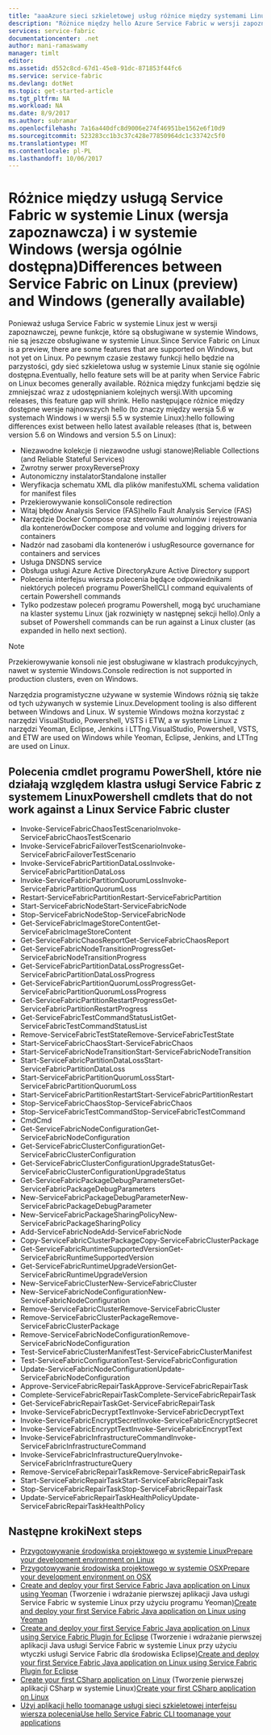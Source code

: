 ```yaml
---
title: "aaaAzure sieci szkieletowej usług różnice między systemami Linux i Windows | Dokumentacja firmy Microsoft"
description: "Różnice między hello Azure Service Fabric w wersji zapoznawczej w systemie Linux i sieci szkieletowej usług Azure w systemie Windows."
services: service-fabric
documentationcenter: .net
author: mani-ramaswamy
manager: timlt
editor: 
ms.assetid: d552c8cd-67d1-45e8-91dc-871853f44fc6
ms.service: service-fabric
ms.devlang: dotNet
ms.topic: get-started-article
ms.tgt_pltfrm: NA
ms.workload: NA
ms.date: 8/9/2017
ms.author: subramar
ms.openlocfilehash: 7a16a440dfc8d9006e274f46951be1562e6f10d9
ms.sourcegitcommit: 523283cc1b3c37c428e77850964dc1c33742c5f0
ms.translationtype: MT
ms.contentlocale: pl-PL
ms.lasthandoff: 10/06/2017
---
```

# <a name="differences-between-service-fabric-on-linux-preview-and-windows-generally-available"></a><span data-ttu-id="5c8ad-103">Różnice między usługą Service Fabric w systemie Linux (wersja zapoznawcza) i w systemie Windows (wersja ogólnie dostępna)</span><span class="sxs-lookup"><span data-stu-id="5c8ad-103">Differences between Service Fabric on Linux (preview) and Windows (generally available)</span></span>

<span data-ttu-id="5c8ad-104">Ponieważ usługa Service Fabric w systemie Linux jest w wersji zapoznawczej, pewne funkcje, które są obsługiwane w systemie Windows, nie są jeszcze obsługiwane w systemie Linux.</span><span class="sxs-lookup"><span data-stu-id="5c8ad-104">Since Service Fabric on Linux is a preview, there are some features that are supported on Windows, but not yet on Linux.</span></span> <span data-ttu-id="5c8ad-105">Po pewnym czasie zestawy funkcji hello będzie na parzystości, gdy sieć szkieletowa usług w systemie Linux stanie się ogólnie dostępna.</span><span class="sxs-lookup"><span data-stu-id="5c8ad-105">Eventually, hello feature sets will be at parity when Service Fabric on Linux becomes generally available.</span></span> <span data-ttu-id="5c8ad-106">Różnica między funkcjami będzie się zmniejszać wraz z udostępnianiem kolejnych wersji.</span><span class="sxs-lookup"><span data-stu-id="5c8ad-106">With upcoming releases, this feature gap will shrink.</span></span> <span data-ttu-id="5c8ad-107">Hello następujące różnice między dostępne wersje najnowszych hello (to znaczy między wersja 5.6 w systemach Windows i w wersji 5.5 w systemie Linux):</span><span class="sxs-lookup"><span data-stu-id="5c8ad-107">hello following differences exist between hello latest available releases (that is, between version 5.6 on Windows and version 5.5 on Linux):</span></span> 

* <span data-ttu-id="5c8ad-108">Niezawodne kolekcje (i niezawodne usługi stanowe)</span><span class="sxs-lookup"><span data-stu-id="5c8ad-108">Reliable Collections (and Reliable Stateful Services)</span></span> 
* <span data-ttu-id="5c8ad-109">Zwrotny serwer proxy</span><span class="sxs-lookup"><span data-stu-id="5c8ad-109">ReverseProxy</span></span> 
* <span data-ttu-id="5c8ad-110">Autonomiczny instalator</span><span class="sxs-lookup"><span data-stu-id="5c8ad-110">Standalone installer</span></span> 
* <span data-ttu-id="5c8ad-111">Weryfikacja schematu XML dla plików manifestu</span><span class="sxs-lookup"><span data-stu-id="5c8ad-111">XML schema validation for manifest files</span></span> 
* <span data-ttu-id="5c8ad-112">Przekierowywanie konsoli</span><span class="sxs-lookup"><span data-stu-id="5c8ad-112">Console redirection</span></span> 
* <span data-ttu-id="5c8ad-113">Witaj błędów Analysis Service (FAS)</span><span class="sxs-lookup"><span data-stu-id="5c8ad-113">hello Fault Analysis Service (FAS)</span></span>
* <span data-ttu-id="5c8ad-114">Narzędzie Docker Compose oraz sterowniki woluminów i rejestrowania dla kontenerów</span><span class="sxs-lookup"><span data-stu-id="5c8ad-114">Docker compose and volume and logging drivers for containers</span></span> 
* <span data-ttu-id="5c8ad-115">Nadzór nad zasobami dla kontenerów i usług</span><span class="sxs-lookup"><span data-stu-id="5c8ad-115">Resource governance for containers and services</span></span> 
* <span data-ttu-id="5c8ad-116">Usługa DNS</span><span class="sxs-lookup"><span data-stu-id="5c8ad-116">DNS service</span></span>
* <span data-ttu-id="5c8ad-117">Obsługa usługi Azure Active Directory</span><span class="sxs-lookup"><span data-stu-id="5c8ad-117">Azure Active Directory support</span></span>
* <span data-ttu-id="5c8ad-118">Polecenia interfejsu wiersza polecenia będące odpowiednikami niektórych poleceń programu PowerShell</span><span class="sxs-lookup"><span data-stu-id="5c8ad-118">CLI command equivalents of certain Powershell commands</span></span> 
* <span data-ttu-id="5c8ad-119">Tylko podzestaw poleceń programu Powershell, mogą być uruchamiane na klaster systemu Linux (jak rozwinięty w następnej sekcji hello).</span><span class="sxs-lookup"><span data-stu-id="5c8ad-119">Only a subset of Powershell commands can be run against a Linux cluster (as expanded in hello next section).</span></span>

>[!NOTE]
><span data-ttu-id="5c8ad-120">Przekierowywanie konsoli nie jest obsługiwane w klastrach produkcyjnych, nawet w systemie Windows.</span><span class="sxs-lookup"><span data-stu-id="5c8ad-120">Console redirection is not supported in production clusters, even on Windows.</span></span>

<span data-ttu-id="5c8ad-121">Narzędzia programistyczne używane w systemie Windows różnią się także od tych używanych w systemie Linux.</span><span class="sxs-lookup"><span data-stu-id="5c8ad-121">Development tooling is also different between Windows and Linux.</span></span> <span data-ttu-id="5c8ad-122">W systemie Windows można korzystać z narzędzi VisualStudio, Powershell, VSTS i ETW, a w systemie Linux z narzędzi Yeoman, Eclipse, Jenkins i LTTng.</span><span class="sxs-lookup"><span data-stu-id="5c8ad-122">VisualStudio, Powershell, VSTS, and ETW are used on Windows while Yeoman, Eclipse, Jenkins, and LTTng are used on Linux.</span></span>

## <a name="powershell-cmdlets-that-do-not-work-against-a-linux-service-fabric-cluster"></a><span data-ttu-id="5c8ad-123">Polecenia cmdlet programu PowerShell, które nie działają względem klastra usługi Service Fabric z systemem Linux</span><span class="sxs-lookup"><span data-stu-id="5c8ad-123">Powershell cmdlets that do not work against a Linux Service Fabric cluster</span></span>

* <span data-ttu-id="5c8ad-124">Invoke-ServiceFabricChaosTestScenario</span><span class="sxs-lookup"><span data-stu-id="5c8ad-124">Invoke-ServiceFabricChaosTestScenario</span></span>
* <span data-ttu-id="5c8ad-125">Invoke-ServiceFabricFailoverTestScenario</span><span class="sxs-lookup"><span data-stu-id="5c8ad-125">Invoke-ServiceFabricFailoverTestScenario</span></span>
* <span data-ttu-id="5c8ad-126">Invoke-ServiceFabricPartitionDataLoss</span><span class="sxs-lookup"><span data-stu-id="5c8ad-126">Invoke-ServiceFabricPartitionDataLoss</span></span>
* <span data-ttu-id="5c8ad-127">Invoke-ServiceFabricPartitionQuorumLoss</span><span class="sxs-lookup"><span data-stu-id="5c8ad-127">Invoke-ServiceFabricPartitionQuorumLoss</span></span>
* <span data-ttu-id="5c8ad-128">Restart-ServiceFabricPartition</span><span class="sxs-lookup"><span data-stu-id="5c8ad-128">Restart-ServiceFabricPartition</span></span>
* <span data-ttu-id="5c8ad-129">Start-ServiceFabricNode</span><span class="sxs-lookup"><span data-stu-id="5c8ad-129">Start-ServiceFabricNode</span></span>
* <span data-ttu-id="5c8ad-130">Stop-ServiceFabricNode</span><span class="sxs-lookup"><span data-stu-id="5c8ad-130">Stop-ServiceFabricNode</span></span>
* <span data-ttu-id="5c8ad-131">Get-ServiceFabricImageStoreContent</span><span class="sxs-lookup"><span data-stu-id="5c8ad-131">Get-ServiceFabricImageStoreContent</span></span>
* <span data-ttu-id="5c8ad-132">Get-ServiceFabricChaosReport</span><span class="sxs-lookup"><span data-stu-id="5c8ad-132">Get-ServiceFabricChaosReport</span></span>
* <span data-ttu-id="5c8ad-133">Get-ServiceFabricNodeTransitionProgress</span><span class="sxs-lookup"><span data-stu-id="5c8ad-133">Get-ServiceFabricNodeTransitionProgress</span></span>
* <span data-ttu-id="5c8ad-134">Get-ServiceFabricPartitionDataLossProgress</span><span class="sxs-lookup"><span data-stu-id="5c8ad-134">Get-ServiceFabricPartitionDataLossProgress</span></span>
* <span data-ttu-id="5c8ad-135">Get-ServiceFabricPartitionQuorumLossProgress</span><span class="sxs-lookup"><span data-stu-id="5c8ad-135">Get-ServiceFabricPartitionQuorumLossProgress</span></span>
* <span data-ttu-id="5c8ad-136">Get-ServiceFabricPartitionRestartProgress</span><span class="sxs-lookup"><span data-stu-id="5c8ad-136">Get-ServiceFabricPartitionRestartProgress</span></span>
* <span data-ttu-id="5c8ad-137">Get-ServiceFabricTestCommandStatusList</span><span class="sxs-lookup"><span data-stu-id="5c8ad-137">Get-ServiceFabricTestCommandStatusList</span></span>
* <span data-ttu-id="5c8ad-138">Remove-ServiceFabricTestState</span><span class="sxs-lookup"><span data-stu-id="5c8ad-138">Remove-ServiceFabricTestState</span></span>
* <span data-ttu-id="5c8ad-139">Start-ServiceFabricChaos</span><span class="sxs-lookup"><span data-stu-id="5c8ad-139">Start-ServiceFabricChaos</span></span>
* <span data-ttu-id="5c8ad-140">Start-ServiceFabricNodeTransition</span><span class="sxs-lookup"><span data-stu-id="5c8ad-140">Start-ServiceFabricNodeTransition</span></span>
* <span data-ttu-id="5c8ad-141">Start-ServiceFabricPartitionDataLoss</span><span class="sxs-lookup"><span data-stu-id="5c8ad-141">Start-ServiceFabricPartitionDataLoss</span></span>
* <span data-ttu-id="5c8ad-142">Start-ServiceFabricPartitionQuorumLoss</span><span class="sxs-lookup"><span data-stu-id="5c8ad-142">Start-ServiceFabricPartitionQuorumLoss</span></span>
* <span data-ttu-id="5c8ad-143">Start-ServiceFabricPartitionRestart</span><span class="sxs-lookup"><span data-stu-id="5c8ad-143">Start-ServiceFabricPartitionRestart</span></span>
* <span data-ttu-id="5c8ad-144">Stop-ServiceFabricChaos</span><span class="sxs-lookup"><span data-stu-id="5c8ad-144">Stop-ServiceFabricChaos</span></span>
* <span data-ttu-id="5c8ad-145">Stop-ServiceFabricTestCommand</span><span class="sxs-lookup"><span data-stu-id="5c8ad-145">Stop-ServiceFabricTestCommand</span></span>
* <span data-ttu-id="5c8ad-146">Cmd</span><span class="sxs-lookup"><span data-stu-id="5c8ad-146">Cmd</span></span>
* <span data-ttu-id="5c8ad-147">Get-ServiceFabricNodeConfiguration</span><span class="sxs-lookup"><span data-stu-id="5c8ad-147">Get-ServiceFabricNodeConfiguration</span></span>
* <span data-ttu-id="5c8ad-148">Get-ServiceFabricClusterConfiguration</span><span class="sxs-lookup"><span data-stu-id="5c8ad-148">Get-ServiceFabricClusterConfiguration</span></span>
* <span data-ttu-id="5c8ad-149">Get-ServiceFabricClusterConfigurationUpgradeStatus</span><span class="sxs-lookup"><span data-stu-id="5c8ad-149">Get-ServiceFabricClusterConfigurationUpgradeStatus</span></span>
* <span data-ttu-id="5c8ad-150">Get-ServiceFabricPackageDebugParameters</span><span class="sxs-lookup"><span data-stu-id="5c8ad-150">Get-ServiceFabricPackageDebugParameters</span></span>
* <span data-ttu-id="5c8ad-151">New-ServiceFabricPackageDebugParameter</span><span class="sxs-lookup"><span data-stu-id="5c8ad-151">New-ServiceFabricPackageDebugParameter</span></span>
* <span data-ttu-id="5c8ad-152">New-ServiceFabricPackageSharingPolicy</span><span class="sxs-lookup"><span data-stu-id="5c8ad-152">New-ServiceFabricPackageSharingPolicy</span></span>
* <span data-ttu-id="5c8ad-153">Add-ServiceFabricNode</span><span class="sxs-lookup"><span data-stu-id="5c8ad-153">Add-ServiceFabricNode</span></span>
* <span data-ttu-id="5c8ad-154">Copy-ServiceFabricClusterPackage</span><span class="sxs-lookup"><span data-stu-id="5c8ad-154">Copy-ServiceFabricClusterPackage</span></span>
* <span data-ttu-id="5c8ad-155">Get-ServiceFabricRuntimeSupportedVersion</span><span class="sxs-lookup"><span data-stu-id="5c8ad-155">Get-ServiceFabricRuntimeSupportedVersion</span></span>
* <span data-ttu-id="5c8ad-156">Get-ServiceFabricRuntimeUpgradeVersion</span><span class="sxs-lookup"><span data-stu-id="5c8ad-156">Get-ServiceFabricRuntimeUpgradeVersion</span></span>
* <span data-ttu-id="5c8ad-157">New-ServiceFabricCluster</span><span class="sxs-lookup"><span data-stu-id="5c8ad-157">New-ServiceFabricCluster</span></span>
* <span data-ttu-id="5c8ad-158">New-ServiceFabricNodeConfiguration</span><span class="sxs-lookup"><span data-stu-id="5c8ad-158">New-ServiceFabricNodeConfiguration</span></span>
* <span data-ttu-id="5c8ad-159">Remove-ServiceFabricCluster</span><span class="sxs-lookup"><span data-stu-id="5c8ad-159">Remove-ServiceFabricCluster</span></span>
* <span data-ttu-id="5c8ad-160">Remove-ServiceFabricClusterPackage</span><span class="sxs-lookup"><span data-stu-id="5c8ad-160">Remove-ServiceFabricClusterPackage</span></span>
* <span data-ttu-id="5c8ad-161">Remove-ServiceFabricNodeConfiguration</span><span class="sxs-lookup"><span data-stu-id="5c8ad-161">Remove-ServiceFabricNodeConfiguration</span></span>
* <span data-ttu-id="5c8ad-162">Test-ServiceFabricClusterManifest</span><span class="sxs-lookup"><span data-stu-id="5c8ad-162">Test-ServiceFabricClusterManifest</span></span>
* <span data-ttu-id="5c8ad-163">Test-ServiceFabricConfiguration</span><span class="sxs-lookup"><span data-stu-id="5c8ad-163">Test-ServiceFabricConfiguration</span></span>
* <span data-ttu-id="5c8ad-164">Update-ServiceFabricNodeConfiguration</span><span class="sxs-lookup"><span data-stu-id="5c8ad-164">Update-ServiceFabricNodeConfiguration</span></span>
* <span data-ttu-id="5c8ad-165">Approve-ServiceFabricRepairTask</span><span class="sxs-lookup"><span data-stu-id="5c8ad-165">Approve-ServiceFabricRepairTask</span></span>
* <span data-ttu-id="5c8ad-166">Complete-ServiceFabricRepairTask</span><span class="sxs-lookup"><span data-stu-id="5c8ad-166">Complete-ServiceFabricRepairTask</span></span>
* <span data-ttu-id="5c8ad-167">Get-ServiceFabricRepairTask</span><span class="sxs-lookup"><span data-stu-id="5c8ad-167">Get-ServiceFabricRepairTask</span></span>
* <span data-ttu-id="5c8ad-168">Invoke-ServiceFabricDecryptText</span><span class="sxs-lookup"><span data-stu-id="5c8ad-168">Invoke-ServiceFabricDecryptText</span></span>
* <span data-ttu-id="5c8ad-169">Invoke-ServiceFabricEncryptSecret</span><span class="sxs-lookup"><span data-stu-id="5c8ad-169">Invoke-ServiceFabricEncryptSecret</span></span>
* <span data-ttu-id="5c8ad-170">Invoke-ServiceFabricEncryptText</span><span class="sxs-lookup"><span data-stu-id="5c8ad-170">Invoke-ServiceFabricEncryptText</span></span>
* <span data-ttu-id="5c8ad-171">Invoke-ServiceFabricInfrastructureCommand</span><span class="sxs-lookup"><span data-stu-id="5c8ad-171">Invoke-ServiceFabricInfrastructureCommand</span></span>
* <span data-ttu-id="5c8ad-172">Invoke-ServiceFabricInfrastructureQuery</span><span class="sxs-lookup"><span data-stu-id="5c8ad-172">Invoke-ServiceFabricInfrastructureQuery</span></span>
* <span data-ttu-id="5c8ad-173">Remove-ServiceFabricRepairTask</span><span class="sxs-lookup"><span data-stu-id="5c8ad-173">Remove-ServiceFabricRepairTask</span></span>
* <span data-ttu-id="5c8ad-174">Start-ServiceFabricRepairTask</span><span class="sxs-lookup"><span data-stu-id="5c8ad-174">Start-ServiceFabricRepairTask</span></span>
* <span data-ttu-id="5c8ad-175">Stop-ServiceFabricRepairTask</span><span class="sxs-lookup"><span data-stu-id="5c8ad-175">Stop-ServiceFabricRepairTask</span></span>
* <span data-ttu-id="5c8ad-176">Update-ServiceFabricRepairTaskHealthPolicy</span><span class="sxs-lookup"><span data-stu-id="5c8ad-176">Update-ServiceFabricRepairTaskHealthPolicy</span></span>



## <a name="next-steps"></a><span data-ttu-id="5c8ad-177">Następne kroki</span><span class="sxs-lookup"><span data-stu-id="5c8ad-177">Next steps</span></span>
* [<span data-ttu-id="5c8ad-178">Przygotowywanie środowiska projektowego w systemie Linux</span><span class="sxs-lookup"><span data-stu-id="5c8ad-178">Prepare your development environment on Linux</span></span>](service-fabric-get-started-linux.md)
* [<span data-ttu-id="5c8ad-179">Przygotowywanie środowiska projektowego w systemie OSX</span><span class="sxs-lookup"><span data-stu-id="5c8ad-179">Prepare your development environment on OSX</span></span>](service-fabric-get-started-mac.md)
* <span data-ttu-id="5c8ad-180">[Create and deploy your first Service Fabric Java application on Linux using Yeoman](service-fabric-create-your-first-linux-application-with-java.md) (Tworzenie i wdrażanie pierwszej aplikacji Java usługi Service Fabric w systemie Linux przy użyciu programu Yeoman)</span><span class="sxs-lookup"><span data-stu-id="5c8ad-180">[Create and deploy your first Service Fabric Java application on Linux using Yeoman](service-fabric-create-your-first-linux-application-with-java.md)</span></span>
* <span data-ttu-id="5c8ad-181">[Create and deploy your first Service Fabric Java application on Linux using Service Fabric Plugin for Eclipse](service-fabric-get-started-eclipse.md) (Tworzenie i wdrażanie pierwszej aplikacji Java usługi Service Fabric w systemie Linux przy użyciu wtyczki usługi Service Fabric dla środowiska Eclipse)</span><span class="sxs-lookup"><span data-stu-id="5c8ad-181">[Create and deploy your first Service Fabric Java application on Linux using Service Fabric Plugin for Eclipse](service-fabric-get-started-eclipse.md)</span></span>
* <span data-ttu-id="5c8ad-182">[Create your first CSharp application on Linux](service-fabric-create-your-first-linux-application-with-csharp.md) (Tworzenie pierwszej aplikacji CSharp w systemie Linux)</span><span class="sxs-lookup"><span data-stu-id="5c8ad-182">[Create your first CSharp application on Linux](service-fabric-create-your-first-linux-application-with-csharp.md)</span></span>
* [<span data-ttu-id="5c8ad-183">Użyj aplikacji hello toomanage usługi sieci szkieletowej interfejsu wiersza polecenia</span><span class="sxs-lookup"><span data-stu-id="5c8ad-183">Use hello Service Fabric CLI toomanage your applications</span></span>](service-fabric-application-lifecycle-sfctl.md)
